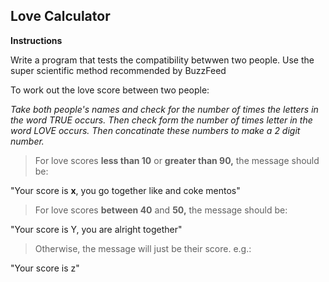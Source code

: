 ## **Love Calculator**

**Instructions**

Write a program that tests the compatibility betwwen two people. Use the super scientific method recommended by BuzzFeed

To work out the love score between two people:

*Take both people's names and check for the number of times the letters in the word TRUE occurs. Then check form the number of times letter in the word LOVE occurs. Then concatinate these numbers to make a 2 digit number.*

> For love scores **less than 10** or **greater than 90,** the message should be:

"Your score is **x**, you go together like and coke mentos"

> For love scores **between 40** and **50,** the message should be:

"Your score is Y, you are alright together"

> Otherwise, the message will just be their score. e.g.:

"Your score is z"
